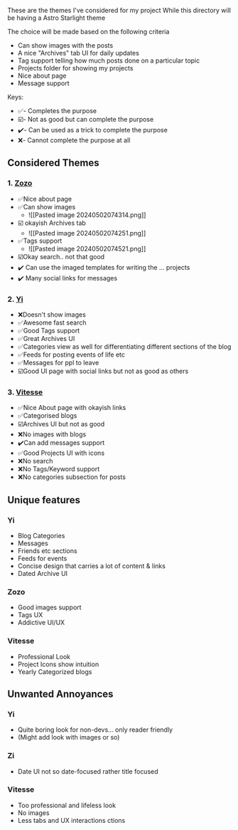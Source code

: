 These are the themes I've considered for my project
While this directory will be having a Astro Starlight theme

The choice will be made based on the following criteria
- Can show images with the posts
- A nice "Archives" tab UI for daily updates
- Tag support telling how much posts done on a particular topic
- Projects folder for showing my projects 
- Nice about page
- Message support

Keys:
- ✅- Completes the purpose
- ☑️- Not as good but can complete the purpose 
- ✔️- Can be used as a trick to complete the purpose 
- ❌- Cannot complete the purpose at all

## Considered Themes

### 1. [Zozo](https://astro-blog-zozo.pages.dev/about)
- ✅Nice about page
- ✅Can show images 
	- ![[Pasted image 20240502074314.png]]
- ☑️ okayish Archives tab
	- ![[Pasted image 20240502074251.png]]
- ✅Tags support 
	- ![[Pasted image 20240502074521.png]]
- ☑️Okay search.. not that good
- ✔️ Can use the imaged templates for writing the ... projects 
- ✔️ Many social links for messages

### 2. [Yi](https://astro-yi-nu.vercel.app)
- ❌Doesn't show images 
- ✅Awesome fast search 
- ✅Good Tags support
- ✅Great Archives UI
- ✅Categories view as well for differentiating different sections of the blog
- ✅Feeds for posting events of life etc
- ✅Messages for ppl to leave
- ☑️Good UI page with social links but not as good as others

### 3. [Vitesse](https://astro-theme-vitesse.netlify.app)
- ✅Nice About page with okayish links
- ✅Categorised blogs
- ☑️Archives UI but not as good
- ❌No images with blogs 
- ✔️Can add messages support
- ✅Good Projects UI with icons
- ❌No search 
- ❌No Tags/Keyword support 
- ❌No categories subsection for posts

## Unique features
### Yi
- Blog Categories 
- Messages
- Friends etc sections 
- Feeds for events
- Concise design that carries a lot of content & links
- Dated Archive UI
### Zozo
- Good images support
- Tags UX
- Addictive UI/UX
### Vitesse
- Professional Look
- Project Icons show intuition
- Yearly Categorized blogs 

## Unwanted Annoyances
### Yi
- Quite boring look for non-devs... only reader friendly
- (Might add look with images or so)
### Zi
- Date UI not so date-focused rather title focused

### Vitesse 
- Too professional and lifeless look
- No images 
- Less tabs and UX interactions ctions